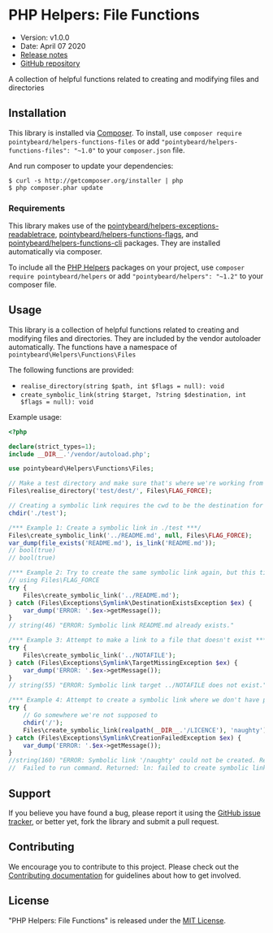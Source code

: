 # PHP Helpers: File Functions

-   Version: v1.0.0
-   Date: April 07 2020
-   [Release notes](https://github.com/pointybeard/helpers-functions-files/blob/master/CHANGELOG.md)
-   [GitHub repository](https://github.com/pointybeard/helpers-functions-files)

A collection of helpful functions related to creating and modifying files and directories

## Installation

This library is installed via [Composer](http://getcomposer.org/). To install, use `composer require pointybeard/helpers-functions-files` or add `"pointybeard/helpers-functions-files": "~1.0"` to your `composer.json` file.

And run composer to update your dependencies:

    $ curl -s http://getcomposer.org/installer | php
    $ php composer.phar update

### Requirements

This library makes use of the [pointybeard/helpers-exceptions-readabletrace](https://github.com/pointybeard/helpers-exceptions-readabletrace), [pointybeard/helpers-functions-flags](https://github.com/pointybeard/pointybeard/helpers-functions-flags), and [pointybeard/helpers-functions-cli](https://github.com/pointybeard/helpers-functions-cli) packages. They are installed automatically via composer.

To include all the [PHP Helpers](https://github.com/pointybeard/helpers) packages on your project, use `composer require pointybeard/helpers` or add `"pointybeard/helpers": "~1.2"` to your composer file.

## Usage

This library is a collection of helpful functions related to creating and modifying files and directories. They are included by the vendor autoloader automatically. The functions have a namespace of `pointybeard\Helpers\Functions\Files`

The following functions are provided:

-   `realise_directory(string $path, int $flags = null): void`
-   `create_symbolic_link(string $target, ?string $destination, int $flags = null): void`

Example usage:

```php
<?php

declare(strict_types=1);
include __DIR__.'/vendor/autoload.php';

use pointybeard\Helpers\Functions\Files;

// Make a test directory and make sure that's where we're working from
Files\realise_directory('test/dest/', Files\FLAG_FORCE);

// Creating a symbolic link requires the cwd to be the destination for the link
chdir('./test');

/*** Example 1: Create a symbolic link in ./test ***/
Files\create_symbolic_link('../README.md', null, Files\FLAG_FORCE);
var_dump(file_exists('README.md'), is_link('README.md'));
// bool(true)
// bool(true)

/*** Example 2: Try to create the same symbolic link again, but this time without ***/
// using Files\FLAG_FORCE
try {
    Files\create_symbolic_link('../README.md');
} catch (Files\Exceptions\Symlink\DestinationExistsException $ex) {
    var_dump('ERROR: '.$ex->getMessage());
}
// string(46) "ERROR: Symbolic link README.md already exists."

/*** Example 3: Attempt to make a link to a file that doesn't exist ***/
try {
    Files\create_symbolic_link('../NOTAFILE');
} catch (Files\Exceptions\Symlink\TargetMissingException $ex) {
    var_dump('ERROR: '.$ex->getMessage());
}
// string(55) "ERROR: Symbolic link target ../NOTAFILE does not exist."

/*** Example 4: Attempt to create a symbolic link where we don't have permissions to ***/
try {
    // Go somewhere we're not supposed to
    chdir('/');
    Files\create_symbolic_link(realpath(__DIR__.'/LICENCE'), 'naughty');
} catch (Files\Exceptions\Symlink\CreationFailedException $ex) {
    var_dump('ERROR: '.$ex->getMessage());
}
//string(160) "ERROR: Symbolic link '/naughty' could not be created. Returned:
//  Failed to run command. Returned: ln: failed to create symbolic link 'naughty': Permission denied"

```

## Support

If you believe you have found a bug, please report it using the [GitHub issue tracker](https://github.com/pointybeard/helpers-functions-files/issues), or better yet, fork the library and submit a pull request.

## Contributing

We encourage you to contribute to this project. Please check out the [Contributing documentation](https://github.com/pointybeard/helpers-functions-files/blob/master/CONTRIBUTING.md) for guidelines about how to get involved.

## License

"PHP Helpers: File Functions" is released under the [MIT License](http://www.opensource.org/licenses/MIT).
